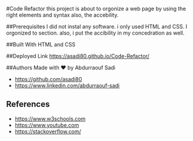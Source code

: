 #Code Refactor
this project is about to orgonize a web page by using the right elements and syntax also, the accebility.

##Prerequisites
I did not instal any software. i only used HTML and CSS. I orgonized to section. also, i put the accibility in my concedration as well.

##Built With
HTML and CSS

##Deployed Link
https://asadi80.github.io/Code-Refactor/

##Authors
Made with ❤️ by Abdurraouf Sadi
- https://github.com/asadi80
- https://www.linkedin.com/abdurraouf-sadi


## References
- https://www.w3schools.com
- https://www.youtube.com
- https://stackoverflow.com/
